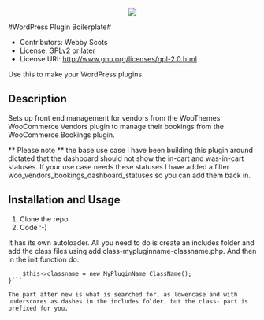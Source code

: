 <p align="center">
  <a href="https://github.com/LiamBailey/WooCommerce-Vendors-Bookings-Dashboard/blob/master/licence">
    <img src="https://img.shields.io/aur/license/yaourt.svg?style=flat-square">
  </a>


</p>

#WordPress Plugin Boilerplate#

* Contributors: Webby Scots
* License: GPLv2 or later
* License URI: http://www.gnu.org/licenses/gpl-2.0.html

Use this to make your WordPress plugins.

## Description

Sets up front end management for vendors from the WooThemes WooCommerce Vendors plugin to manage their bookings from the WooCommerce Bookings plugin.

** Please note ** the base use case I have been building this plugin around dictated that the dashboard should not show the in-cart and was-in-cart statuses. If your use case
needs these statuses I have added a filter woo_vendors_bookings_dashboard_statuses so you can add them back in.

## Installation and Usage

1. Clone the repo
2. Code :-)

It has its own autoloader. All you need to do is create an includes folder and add the class files using add class-mypluginname-classname.php. And then in the init function do:

```if ($this_condition) {
    $this->classname = new MyPluginName_ClassName();
}```

The part after new is what is searched for, as lowercase and with underscores as dashes in the includes folder, but the class- part is prefixed for you.